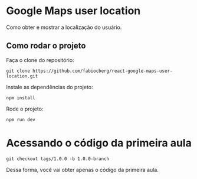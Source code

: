 # Google Maps user location

Como obter e mostrar a localização do usuário.

## Como rodar o projeto

Faça o clone do repositório:

`git clone https://github.com/fabiocberg/react-google-maps-user-location.git`

Instale as dependências do projeto:

`npm install`

Rode o projeto:

`npm run dev`

# Acessando o código da primeira aula

`git checkout tags/1.0.0 -b 1.0.0-branch`

Dessa forma, você vai obter apenas o código da primeira aula.

